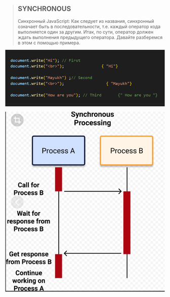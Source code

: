 > ## SYNCHRONOUS
 >Синхронный JavaScript: Как следует из названия, синхронный означает быть в последовательности, т.е. каждый оператор кода выполняется один за другим. Итак, по сути, оператор должен ждать выполнения предыдущего оператора.
Давайте разберемся в этом с помощью примера.

![](Screenshot_1.png)

![](Screenshot_2.png)
